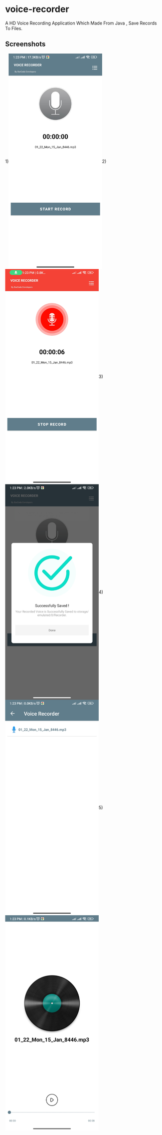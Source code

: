 # voice-recorder
A HD Voice Recording Application Which Made From Java , Save Records To Files.

## Screenshots
<div style="display:flex; flex-wrap:wrap; align-items:center;">
1)
<img src="/screenshots/Screenshot_2024_01_15_13_23_10_130_com_voice_recorder_barcode.jpg" alt="" style="width:300px; height:auto; object-fit:contain;">
2)
<img src="/screenshots/Screenshot_2024_01_15_13_23_16_922_com_voice_recorder_barcode.jpg" alt="" style="width:300px; height:auto; object-fit:contain;">
3)
<img src="/screenshots/Screenshot_2024_01_15_13_23_22_055_com_voice_recorder_barcode.jpg" alt="" style="width:300px; height:auto; object-fit:contain;">
4)
<img src="/screenshots/Screenshot_2024_01_15_13_23_27_185_com_voice_recorder_barcode.jpg" alt="" style="width:300px; height:auto; object-fit:contain;">
5)
<img src="/screenshots/Screenshot_2024_01_15_13_23_30_970_com_voice_recorder_barcode.jpg" alt="" style="width:300px; height:auto; object-fit:contain;">
</div>
